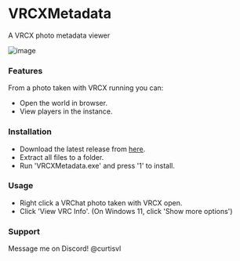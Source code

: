 # VRCXMetadata
A VRCX photo metadata viewer

![image](https://github.com/Curtis-VL/VRCXMetadata/assets/4909403/1a7d851f-251b-45a9-b2e7-4a2a62a84cee)

### Features

From a photo taken with VRCX running you can:
- Open the world in browser.
- View players in the instance.

### Installation

- Download the latest release from [here](https://github.com/Curtis-VL/VRCXMetadata/releases/download/Release/Release.zip "here").
- Extract all files to a folder.
- Run 'VRCXMetadata.exe' and press '1' to install.

### Usage

- Right click a VRChat photo taken with VRCX open.
- Click 'View VRC Info'.
  (On Windows 11, click 'Show more options')

### Support

Message me on Discord!
@curtisvl
